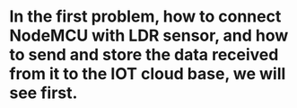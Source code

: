 <h1> In the first problem, how to connect NodeMCU with LDR sensor, and how to send and store the data received from it to the IOT cloud base, we will see first.</h1>

